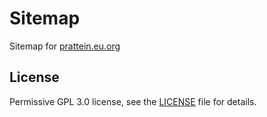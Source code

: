 # Sitemap

Sitemap for [prattein.eu.org](https://prattein.eu.org)

## License

Permissive GPL 3.0 license, see the [LICENSE](https://github.com/wabarc/sitemap/blob/main/LICENSE) file for details.
